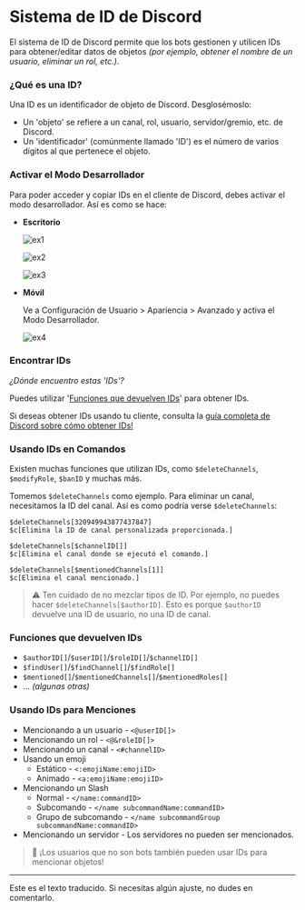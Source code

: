 
# Sistema de ID de Discord

El sistema de ID de Discord permite que los bots gestionen y utilicen IDs para obtener/editar datos de objetos *(por ejemplo, obtener el nombre de un usuario, eliminar un rol, etc.)*.

### ¿Qué es una ID?
Una ID es un identificador de objeto de Discord. Desglosémoslo:
- Un 'objeto' se refiere a un canal, rol, usuario, servidor/gremio, etc. de Discord.
- Un 'identificador' (comúnmente llamado 'ID') es el número de varios dígitos al que pertenece el objeto.

### Activar el Modo Desarrollador
Para poder acceder y copiar IDs en el cliente de Discord, debes activar el modo desarrollador. Así es como se hace:

- **Escritorio**

    ![ex1](https://user-images.githubusercontent.com/116581988/199096924-0aff5394-5b58-4c16-b9fd-fe744dd48669.png)

    ![ex2](https://user-images.githubusercontent.com/116581988/199097049-49fd06e2-29e9-40a6-900f-009c3b5897db.png)

    ![ex3](https://user-images.githubusercontent.com/116581988/199097113-91a52937-af03-430b-a58e-d1b561b1debb.png)

- **Móvil**

   Ve a Configuración de Usuario > Apariencia > Avanzado y activa el Modo Desarrollador.

   ![ex4](https://user-images.githubusercontent.com/116581988/199097168-e304e814-53ba-4015-a7a4-4b5ff72bf7f4.png)

### Encontrar IDs
*¿Dónde encuentro estas 'IDs'?*

Puedes utilizar '[Funciones que devuelven IDs](#functions-that-return-ids)' para obtener IDs.

Si deseas obtener IDs usando tu cliente, consulta la [guía completa de Discord sobre cómo obtener IDs!](https://support.discord.com/hc/en-us/articles/206346498-Where-can-I-find-my-User-Server-Message-ID-)

### Usando IDs en Comandos

Existen muchas funciones que utilizan IDs, como `$deleteChannels`, `$modifyRole`, `$banID` y muchas más.

Tomemos `$deleteChannels` como ejemplo. Para eliminar un canal, necesitamos la ID del canal. Así es como podría verse `$deleteChannels`:
```
$deleteChannels[320949943877437847]
$c[Elimina la ID de canal personalizada proporcionada.]

$deleteChannels[$channelID[]]
$c[Elimina el canal donde se ejecutó el comando.]

$deleteChannels[$mentionedChannels[1]]
$c[Elimina el canal mencionado.]
```

> ⚠️ Ten cuidado de no mezclar tipos de ID. Por ejemplo, no puedes hacer `$deleteChannels[$authorID]`. Esto es porque `$authorID` devuelve una ID de usuario, no una ID de canal.

### Funciones que devuelven IDs
- `$authorID[]`/`$userID[]`/`$roleID[]`/`$channelID[]`
- `$findUser[]`/`$findChannel[]`/`$findRole[]`
- `$mentioned[]`/`$mentionedChannels[]`/`$mentionedRoles[]`
- ... *(algunas otras)*

### Usando IDs para Menciones
- Mencionando a un usuario - `<@userID[]>`
- Mencionando un rol - `<@&roleID[]>`
- Mencionando un canal - `<#channelID>`
- Usando un emoji
    - Estático - `<:emojiName:emojiID>`
    - Animado - `<a:emojiName:emojiID>`
- Mencionando un Slash
    - Normal - `</name:commandID>`
    - Subcomando - `</name subcommandName:commandID>`
    - Grupo de subcomando - `</name subcommandGroup subcommandName:commandID>`
- Mencionando un servidor - Los servidores no pueden ser mencionados.

> 📝 ¡Los usuarios que no son bots también pueden usar IDs para mencionar objetos!

---

Este es el texto traducido. Si necesitas algún ajuste, no dudes en comentarlo.